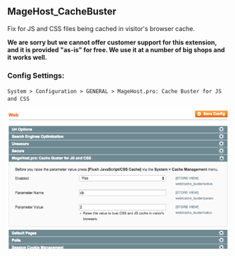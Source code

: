 ## MageHost_CacheBuster
Fix for JS and CSS files being cached in visitor's browser cache.

**We are sorry but we cannot offer customer support for this extension, and it is provided "as-is" for free. We use it at a number of big shops and it works well.**

### Config Settings:

`System > Configuration > GENERAL > MageHost.pro: Cache Buster for JS and CSS`

![Config Screen](https://raw.githubusercontent.com/magehost/MageHost_CacheBuster/master/docs/config.png)
